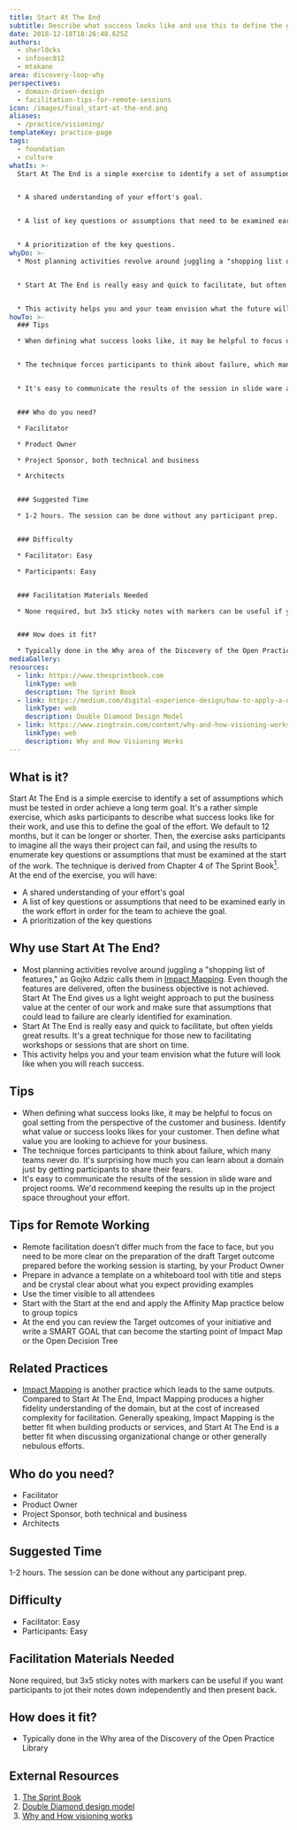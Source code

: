 ```yaml
---
title: Start At The End
subtitle: Describe what success looks like and use this to define the goal of effort
date: 2018-12-18T18:26:48.625Z
authors:
  - sherl0cks
  - infosec812
  - mtakane
area: discovery-loop-why
perspectives:
  - domain-driven-design
  - facilitation-tips-for-remote-sessions
icon: /images/final_start-at-the-end.png
aliases:
  - /practice/visioning/
templateKey: practice-page
tags:
  - foundation
  - culture
whatIs: >-
  Start At The End is a simple exercise to identify a set of assumptions which must be tested in order achieve a long term goal. It's a rather simple exercise, which asks participants to describe what success looks like for their work, and use this to define the goal of the effort. We default to 12 months, but it can be longer or shorter. Then, the exercise asks participants to imagine all the ways their project can fail, and using the results to enumerate key questions or assumptions that must be examined at the start of the work. The technique is derived from Chapter 4 of The Sprint Book. At the end of the exercise, you will have:


  * A shared understanding of your effort's goal.


  * A list of key questions or assumptions that need to be examined early in the work effort in order for the team to achieve the goal.


  * A prioritization of the key questions.
whyDo: >-
  * Most planning activities revolve around juggling a "shopping list of features," as Gojko Adzic calls them in [Impact Mapping](/practice/impact-mapping/). Even though the features are delivered, often the business objective is not achieved. Start At The End gives us a light weight approach to put the business value at the center of our work and make sure that assumptions that could lead to failure are clearly identified for examination.


  * Start At The End is really easy and quick to facilitate, but often yields great results. It's a great technique for those new to facilitating workshops or sessions that are short on time.


  * This activity helps you and your team envision what the future will look like when you will reach success.
howTo: >-
  ### Tips

  * When defining what success looks like, it may be helpful to focus on goal setting from the perspective of the customer and business.  Identify what value or success looks likes for your customer.  Then define what value you are looking to achieve for your business.  


  * The technique forces participants to think about failure, which many teams never do. It's surprising how much you can learn about a domain just by getting participants to share their fears. 


  * It's easy to communicate the results of the session in slide ware and project rooms. We'd recommend keeping the results up in the project space throughout your effort.


  ### Who do you need?

  * Facilitator

  * Product Owner

  * Project Sponsor, both technical and business

  * Architects


  ### Suggested Time

  * 1-2 hours. The session can be done without any participant prep.


  ### Difficulty

  * Facilitator: Easy

  * Participants: Easy


  ### Facilitation Materials Needed

  * None required, but 3x5 sticky notes with markers can be useful if you want participants to jot their notes down independently and then present back.


  ### How does it fit?

  * Typically done in the Why area of the Discovery of the Open Practice Library
mediaGallery:
resources:
  - link: https://www.thesprintbook.com
    linkType: web
    description: The Sprint Book
  - link: https://medium.com/digital-experience-design/how-to-apply-a-design-thinking-hcd-ux-or-any-creative-process-from-scratch-b8786efbf812
    linkType: web
    description: Double Diamond Design Model
  - link: https://www.zingtrain.com/content/why-and-how-visioning-works
    linkType: web
    description: Why and How Visioning Works
---
```


## What is it?

Start At The End is a simple exercise to identify a set of assumptions which must be tested in order achieve a long term goal. It's a rather simple exercise, which asks participants to describe what success looks like for their work, and use this to define the goal of the effort. We default to 12 months, but it can be longer or shorter. Then, the exercise asks participants to imagine all the ways their project can fail, and using the results to enumerate key questions or assumptions that must be examined at the start of the work. The technique is derived from Chapter 4 of The Sprint Book[<sup>1</sup>](#footnote-1). At the end of the exercise, you will have:

- A shared understanding of your effort's goal
- A list of key questions or assumptions that need to be examined early in the work effort in order for the team to achieve the goal.
- A prioritization of the key questions

## Why use Start At The End?

- Most planning activities revolve around juggling a "shopping list of features," as Gojko Adzic calls them in [Impact Mapping](/practice/impact-mapping/). Even though the features are delivered, often the business objective is not achieved. Start At The End gives us a light weight approach to put the business value at the center of our work and make sure that assumptions that could lead to failure are clearly identified for examination.
- Start At The End is really easy and quick to facilitate, but often yields great results. It's a great technique for those new to facilitating workshops or sessions that are short on time.
- This activity helps you and your team envision what the future will look like when you will reach success.

## Tips

- When defining what success looks like, it may be helpful to focus on goal setting from the perspective of the customer and business. Identify what value or success looks likes for your customer. Then define what value you are looking to achieve for your business.
- The technique forces participants to think about failure, which many teams never do. It's surprising how much you can learn about a domain just by getting participants to share their fears.
- It's easy to communicate the results of the session in slide ware and project rooms. We'd recommend keeping the results up in the project space throughout your effort.

## Tips for Remote Working

- Remote facilitation doesn’t differ much from the face to face, but you need to be more clear on the preparation of the draft Target outcome prepared before the working session is starting, by your Product Owner
- Prepare in advance a template on a whiteboard tool with title and steps and be crystal clear about what you expect providing examples
- Use the timer visible to all attendees
- Start with the Start at the end and apply the Affinity Map practice below to group topics
- At the end you can review the Target outcomes of your initiative and write a SMART GOAL that can become the starting point of Impact Map or the Open Decision Tree

## Related Practices

- [Impact Mapping](/practice/impact-mapping/) is another practice which leads to the same outputs. Compared to Start At The End, Impact Mapping produces a higher fidelity understanding of the domain, but at the cost of increased complexity for facilitation. Generally speaking, Impact Mapping is the better fit when building products or services, and Start At The End is a better fit when discussing organizational change or other generally nebulous efforts.

## Who do you need?

- Facilitator
- Product Owner
- Project Sponsor, both technical and business
- Architects

## Suggested Time

1-2 hours. The session can be done without any participant prep.

## Difficulty

- Facilitator: Easy
- Participants: Easy

## Facilitation Materials Needed

None required, but 3x5 sticky notes with markers can be useful if you want participants to jot their notes down independently and then present back.

## How does it fit?

- Typically done in the Why area of the Discovery of the Open Practice Library

## External Resources

1. <a name="footnote-1"></a>[The Sprint Book](https://www.thesprintbook.com)
2. <a name="footnote-2"></a>[Double Diamond design model](https://medium.com/digital-experience-design/how-to-apply-a-design-thinking-hcd-ux-or-any-creative-process-from-scratch-b8786efbf812)
3. [Why and How visioning works](https://www.zingtrain.com/content/why-and-how-visioning-works)
